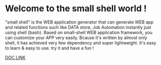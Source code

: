 # Welcome to the small shell world !
"small shell" is the WEB application generator that can generate WEB app and related functions such like DATA store, Job Automation instantly just using shell {bash}. Based on small-shell WEB application framework, you can customize your APP very easily. Bcause it's written by almost only shell, it has achieved very few dependency and super lightweight. It's easy to learn & easy to use. try it and have a fun !

 [DOC LINK](https://www.small-shell.org) 

